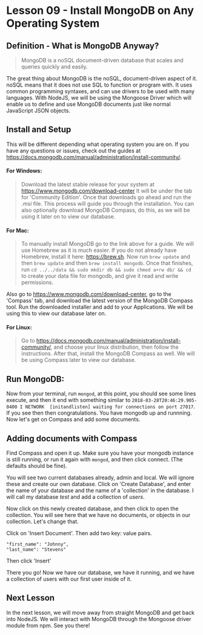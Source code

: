 # Lesson 09 - Install MongoDB on Any Operating System

## Definition - What is MongoDB Anyway?

> MongoDB is a noSQL document-driven database that scales and queries quickly and easily.

The great thing about MongoDB is the noSQL, document-driven aspect of it. noSQL means that it does not use SQL to function or program with. It uses common programming syntaxes, and can use drivers to be used with many languages. With NodeJS, we will be using the Mongoose Driver which will enable us to define and use MongoDB documents just like normal JavaScript JSON objects.

## Install and Setup

This will be different depending what operating system you are on. If you have any questions or issues, check out the guides at https://docs.mongodb.com/manual/administration/install-community/. 

#### For Windows: 
> Download the latest stable release for your system at https://www.mongodb.com/download-center It will be under the tab for 'Community Edition'. Once that downloads go ahead and run the *.msi* file. This process will guide you through the installation. You can also optionally download MongoDB Compass, do this, as we will be using it later on to view our database.

#### For Mac:
> To manually install MongoDB go to the link above for a guide. We will use Homebrew as it is much easier. If you do not already have Homebrew, install it here: https://brew.sh. Now run `brew update` and then `brew update` and then `brew install mongodb`. Once that finishes, run `cd ../../data && sudo mkdir db && sudo chmod a+rw db/ && cd` to create your data file for mongodb, and give it read and write permissions.

Also go to https://www.mongodb.com/download-center, go to the 'Compass' tab, and download the latest version of the MongoDB Compass tool. Run the downloaded installer and add to your Applications. We will be using this to view our database later on.

#### For Linux: 
> Go to https://docs.mongodb.com/manual/administration/install-community/, and choose your linux distribution, then follow the instructions. After that, install the MongoDB Compass as well. We will be using Compass later to view our database.

## Run MongoDB:

Now from your terminal, run `mongod`, at this point, you should see some lines execute, and then it end with something similar to `2018-03-28T20:46:29.905-0400 I NETWORK  [initandlisten] waiting for connections on port 27017`. If you see then then congratulations. You have mongodb up and runnning. Now let's get on Compass and add some documents.

## Adding documents with Compass

Find Compass and open it up. Make sure you have your mongodb instance is still running, or run it again with `mongod`, and then click connect. (The defaults should be fine).

You will see two current databases already, admin and local. We will ignore these and create our own database. Click on 'Create Database', and enter the name of your database and the name of a 'collection' in the database. I will call my database *test* and add a collection of *users*. 

Now click on this newly created database, and then click to open the collection. You will see here that we have no documents, or objects in our collection. Let's change that. 

Click on 'Insert Document'. Then add two key: value pairs.
```
"first_name": "Johnny",
"last_name": "Stevens"
```
Then click 'Insert'

There you go! Now we have our database, we have it running, and we have a collection of users with our first user inside of it. 

## Next Lesson 

In the next lesson, we will move away from straight MongoDB and get back into NodeJS. We will interact with MongoDB through the Mongoose driver module from npm. See you there!

